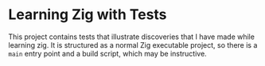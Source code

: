 # Learning Zig with Tests

This project contains tests that illustrate discoveries that I have made while
learning zig. It is structured as a normal Zig executable project, so there is a
`main` entry point and a build script, which may be instructive.
